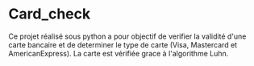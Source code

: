 # Card_check
Ce projet réalisé sous python a pour objectif de verifier la validité d'une carte bancaire et de determiner le type de carte (Visa, Mastercard et AmericanExpress).
La carte est vérifiée grace à l'algorithme Luhn.
